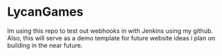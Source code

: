 # LycanGames
Im using this repo to test out webhooks in with Jenkins using my github.
Also, this will serve as a demo template for future website ideas i plan on building in the near future.

